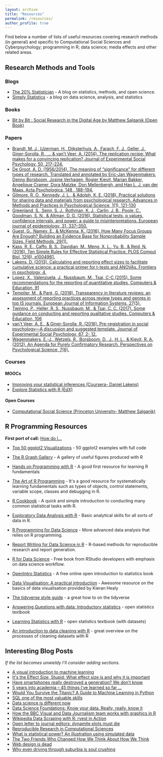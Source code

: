 ```yaml
---
layout: archive
title: "Resources"
permalink: /resources/
author_profile: true
---
```


Find below a number of lists of useful resources covering research methods (in general) and specific to Computational Social Sciences and Cyberpsychology; programming in R; data science; media effects and other related areas.

## Research Methods and Tools

### Blogs

* [The 20% Statistician](http://daniellakens.blogspot.com/) - A blog on statistics, methods, and open science.
* [Simply Statistics](https://simplystatistics.org) - a blog on data science, analysis, and statistics

### Books

* [Bit by Bit : Social Research in the Digital Age by Matthew Salganik (Open Book)](https://www.bitbybitbook.com)

### Papers

<!-- eventually group this once gets longer -->

* [Brandt, M. J., IJzerman, H., Dijksterhuis, A., Farach, F. J., Geller, J., Giner-Sorolla, R., ... & van’t Veer, A. (2014). The replication recipe: What makes for a convincing replication? Journal of Experimental Social Psychology, 50, 217–224.](https://doi.org/10.1016/j.jesp.2013.10.005)
* [De Groot, A. D. (1956/2014). The meaning of “significance” for different types of research. Translated and annotated by Eric-Jan Wagenmakers, Denny Borsboom, Josine Verhagen, Rogier Kievit, Marjan Bakker, Angelique Cramer, Dora Matzke, Don Mellenbergh, and Han L. J. van der Maas. Acta Psychologica, 148 , 188–194.](https://doi.org/10.1016/j.actpsy.2014.02.001)
* [Gilmore, R. O., Kennedy, J. L., & Adolph, K. E. (2018). Practical solutions for sharing data and materials from psychological research. Advances in Methods and Practices in Psychological Science, 1(1), 121-130](https://doi.org/10.1177%2F2515245917746500)
* [Greenland, S., Senn, S. J., Rothman, K. J., Carlin, J. B., Poole, C., Goodman, S. N., & Altman, D. G. (2016). Statistical tests, p values, confidence intervals, and power: a guide to misinterpretations. European journal of epidemiology, 31, 337–350.](https://doi.org/10.1007/s10654-016-0149-3)
* [Guest, G., Namey, E., & McKenna, K. (2016). How Many Focus Groups Are Enough? Building an Evidence Base for Nonprobability Sample Sizes. Field Methods, 29(1).](https://doi.org/10.1177/1525822X16639015)
* [Kass, R. E., Caffo, B. S., Davidian, M., Meng, X. L., Yu, B., & Reid, N. (2016). Ten Simple Rules for Effective Statistical Practice. PLOS Comput Biol, 12(6), e1004961.](https://doi.org/10.1371/journal.pcbi.1004961)
* [Lakens, D. (2013). Calculating and reporting effect sizes to facilitate cumulative science: a practical primer for t-tests and ANOVAs. Frontiers in psychology, 4.](https://doi.org/10.3389/fpsyg.2013.00863)
* [Lopez, X., Valenzuela, J., Nussbaum, M., Tsai, C-C (2015). Some recommendations for the reporting of quantitative studies, Computers & Education, 91](https://doi.org/10.1016/j.compedu.2015.09.010)
* [Templier, M., & Paré, G. (2018). Transparency in literature reviews: an assessment of reporting practices across review types and genres in top IS journals. European Journal of Information Systems, 27(5).](https://doi.org/10.1080/0960085X.2017.1398880)
* [Twining, P., Heller, R. S., Nussbaum, M., & Tsai, C. C. (2017). Some guidance on conducting and reporting qualitative studies. Computers & Education, 106](https://doi.org/10.1016/j.compedu.2016.12.002)
* [van't Veer, A. E., & Giner-Sorolla, R. (2016). Pre-registration in social psychology—A discussion and suggested template. Journal of Experimental Social Psychology, 67, 2- 12.](https://doi.org/10.1016/j.jesp.2016.03.004)
* [Wagenmakers, E.-J., Wetzels, R., Borsboom, D., J., H. L., & Kievit, R. A. (2012). An Agenda for Purely Confirmatory Research. Perspectives on Psychological Science, 7(6).](https://doi.org/10.1177/1745691612463078)

### Courses

#### MOOCs

* [Improving your statistical inferences (Coursera- Daniel Lakens)](https://www.coursera.org/learn/statistical-inferences) 
* [Explore Statistics with R (EdX)](https://www.edx.org/course/explore-statistics-r-kix-kiexplorx-0)

#### Open Courses

* [Computational Social Science (Princeton University- Matthew Salganik)](http://www.princeton.edu/~mjs3/soc596_f2016/)

## R Programming Resources

__First port of call:__ [How do I...](https://smach.github.io/R4JournalismBook/HowDoI.html)

* [Top 50 ggplot2 Visualizations](http://r-statistics.co/Top50-Ggplot2-Visualizations-MasterList-R-Code.html) - 50 ggplot2 examples with full code
* [The R Graph Gallery](https://www.r-graph-gallery.com) - A gallery of useful figures produced with R

* [Hands on Programming with R](https://rstudio-education.github.io/hopr/) - A good first resource for learning R fundamentals
* [The Art of R Programming](http://shop.oreilly.com/product/9781593273842.do) - It's a good resource for systematically learning fundamentals such as types of objects, control statements, variable scope, classes and debugging in R.
* [R Cookbook](http://shop.oreilly.com/product/9780596809164.do) - A quick and simple introduction to conducting many common statistical tasks with R.
* [Exploratory Data Analysis with R](https://leanpub.com/exdata) - Basic analytical skills for all sorts of data in R.
* [R Programming for Data Science](https://leanpub.com/rprogramming) - More advanced data analysis that relies on R programming.
* [Report Writing for Data Science in R](https://leanpub.com/reportwriting) - R-based methods for reproducible research and report generation.
* [R for Data Science](http://r4ds.had.co.nz/) - Free book from RStudio developers with emphasis on data science workflow.
* [OpenIntro Statistics](https://www.openintro.org/stat/textbook.php?stat_book=os) - A free online open introduction to statistics book
* [Data Visualisation: A practical introduction](http://socviz.co) - Awesome resource on the basics of data visualisation provided by Kieran Healy
* [The tidyverse style guide](https://style.tidyverse.org) - a great how to on the tidyverse
* [Answering Questions with data: Introductory statistics](https://crumplab.github.io/statistics/) - open statistics textbook
* [Learning Statistics with R](https://learningstatisticswithr.com) - open statistics textbook (with datasets)
* [An introduction to data cleaning with R](https://cran.r-project.org/doc/contrib/de_Jonge+van_der_Loo-Introduction_to_data_cleaning_with_R.pdf) - great overview on the processes of cleaning datasets with R



## Interesting Blog Posts
*If the list becomes unwieldy I'll consider adding sections.*

* [A visual introduction to machine learning](http://www.r2d3.us/visual-intro-to-machine-learning-part-1)
* [It's the Effect Size, Stupid: What effect size is and why it is important](https://www.leeds.ac.uk/educol/documents/00002182.htm)
* [Have smartphones really destroyed a generation? We don’t know](https://www.vox.com/science-and-health/2019/2/20/18210498/smartphones-tech-social-media-teens-depression-anxiety-research)
* [5 years into academia – 45 things I’ve learned so far …](https://tobiasdienlin.com/2017/06/18/5-years-into-academia-things-ive-learned-so-far/)
* [Would You Survive the Titanic? A Guide to Machine Learning in Python](https://medium.com/learning-new-stuff/would-you-survive-the-titanic-a-guide-to-machine-learning-in-python-f80c9d7b7582)
* [SQL one of the most valuable skills](http://www.craigkerstiens.com/2019/02/12/sql-most-valuable-skill/)
* [Data science is different now](https://veekaybee.github.io/2019/02/13/data-science-is-different/)
* [Data Science Foundations: Know your data. Really, really, know it](https://towardsdatascience.com/data-science-foundations-know-your-data-really-really-know-it-a6bb97eb991c?sk=42f1c02883e744df7dbb618373312244)
* [How the BBC Visual and Data Journalism team works with graphics in R](https://medium.com/bbc-visual-and-data-journalism/how-the-bbc-visual-and-data-journalism-team-works-with-graphics-in-r-ed0b35693535)
* [Wikipedia Data Scraping with R: rvest in Action](https://medium.com/@kyleake/wikipedia-data-scraping-with-r-rvest-in-action-3c419db9af2d)
* [Open letter to journal editors: dynamite plots must die](https://simplystatistics.org/2019/02/21/dynamite-plots-must-die/)
* [Reproducible Research in Computational Sciences](https://blog.dominodatalab.com/reproducible-research-using-domino/)
* [What is statistical power? An illustration using simulated data](https://tobiasdienlin.com/2019/03/07/what-is-statistical-power-an-illustration-using-simulated-data/)
* [The Two Friends Who Changed How We Think About How We Think](https://www.newyorker.com/books/page-turner/the-two-friends-who-changed-how-we-think-about-how-we-think)
* [Web design is dead](https://mashable.com/2015/07/06/why-web-design-dead/#HwUO48242gq2)
* [Why even driving through suburbia is soul crushing](https://qz.com/698928/why-suburbia-sucks/)


